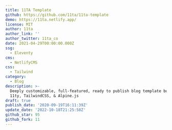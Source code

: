 ```yaml
---
title: 11TA Template
github: https://github.com/11ta/11ta-template
demo: https://11ta.netlify.app/
license: MIT
author: 11ta
author_link: ''
author_twitter: 11ta_co
date: 2021-04-29T00:00:00.000Z
ssg:
  - Eleventy
cms:
  - NetlifyCMS
css:
  - Tailwind
category:
  - Blog
description: >-
  Deeply customizable, full-featured, ready to publish blog template built with
  11ty, TailwindCSS, & Alpine.js
draft: true
publish_date: '2020-09-19T16:11:39Z'
update_date: '2022-10-18T21:25:58Z'
github_star: 95
github_fork: 11
--- 
```

